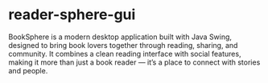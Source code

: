 # reader-sphere-gui
BookSphere is a modern desktop application built with Java Swing, designed to bring book lovers together through reading, sharing, and community. It combines a clean reading interface with social features, making it more than just a book reader — it’s a place to connect with stories and people.
